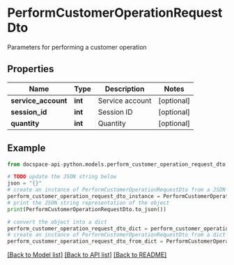 # PerformCustomerOperationRequestDto
Parameters for performing a customer operation

## Properties

Name | Type | Description | Notes
------------ | ------------- | ------------- | -------------
**service_account** | **int** | Service account | [optional] 
**session_id** | **int** | Session ID | [optional] 
**quantity** | **int** | Quantity | [optional] 

## Example

```python
from docspace-api-python.models.perform_customer_operation_request_dto import PerformCustomerOperationRequestDto

# TODO update the JSON string below
json = "{}"
# create an instance of PerformCustomerOperationRequestDto from a JSON string
perform_customer_operation_request_dto_instance = PerformCustomerOperationRequestDto.from_json(json)
# print the JSON string representation of the object
print(PerformCustomerOperationRequestDto.to_json())

# convert the object into a dict
perform_customer_operation_request_dto_dict = perform_customer_operation_request_dto_instance.to_dict()
# create an instance of PerformCustomerOperationRequestDto from a dict
perform_customer_operation_request_dto_from_dict = PerformCustomerOperationRequestDto.from_dict(perform_customer_operation_request_dto_dict)
```
[[Back to Model list]](../README.md#documentation-for-models) [[Back to API list]](../README.md#documentation-for-api-endpoints) [[Back to README]](../README.md)


